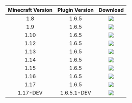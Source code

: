 | Minecraft Version      | Plugin Version | Download    |
|   :----:   |    :----:   |    :----:   |
| 1.8      | 1.6.5       | [<img src="https://raw.githubusercontent.com/latch93/Money4Mobs/master/images/download%20button.png">](https://github.com/latch93/Money4Mobs/raw/master/jar%20files/1.8---Money4Mobs-v1.6.5.jar)  |
| 1.9   | 1.6.5    | [<img src="https://raw.githubusercontent.com/latch93/Money4Mobs/master/images/download%20button.png">](https://github.com/latch93/Money4Mobs/raw/master/jar%20files/1.9---Money4Mobs-v1.6.5.jar)      |
| 1.10      | 1.6.5       | [<img src="https://raw.githubusercontent.com/latch93/Money4Mobs/master/images/download%20button.png">](https://github.com/latch93/Money4Mobs/raw/master/jar%20files/1.10---Money4Mobs-v1.6.5.jar)  |
| 1.12   | 1.6.5        | [<img src="https://raw.githubusercontent.com/latch93/Money4Mobs/master/images/download%20button.png">](https://github.com/latch93/Money4Mobs/raw/master/jar%20files/1.12---Money4Mobs-v1.6.5.jar)      |
| 1.13      | 1.6.5       | [<img src="https://raw.githubusercontent.com/latch93/Money4Mobs/master/images/download%20button.png">](https://github.com/latch93/Money4Mobs/raw/master/jar%20files/1.13---Money4Mobs-v1.6.5.jar)  |
| 1.14   | 1.6.5        | [<img src="https://raw.githubusercontent.com/latch93/Money4Mobs/master/images/download%20button.png">](https://github.com/latch93/Money4Mobs/raw/master/jar%20files/1.14---Money4Mobs-v1.6.5.jar)      |
| 1.15      | 1.6.5      | [<img src="https://raw.githubusercontent.com/latch93/Money4Mobs/master/images/download%20button.png">](https://github.com/latch93/Money4Mobs/raw/master/jar%20files/1.15---Money4Mobs-v1.6.5.jar)  |
| 1.16   | 1.6.5       | [<img src="https://raw.githubusercontent.com/latch93/Money4Mobs/master/images/download%20button.png">](https://github.com/latch93/Money4Mobs/raw/master/jar%20files/1.16---Money4Mobs-v1.6.5.jar)      |
| 1.17   | 1.6.5      | [<img src="https://raw.githubusercontent.com/latch93/Money4Mobs/master/images/download%20button.png">](https://github.com/latch93/Money4Mobs/raw/master/jar%20files/1.17---Money4Mobs-v1.6.5.jar)      |
| 1.17-DEV   | 1.6.5.1-DEV      | [<img src="https://raw.githubusercontent.com/latch93/Money4Mobs/master/images/download%20button.png">](https://github.com/latch93/Money4Mobs/raw/master/jar%20files/1.17---Money4Mobs-v1.6.5.1-DEV.jar)      |
